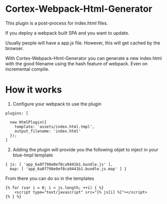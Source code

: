 # Cortex-Webpack-Html-Generator

This plugin is a post-process for index.html files.

If you deploy a webpack built SPA and you want to update.

Usually people will have a app.js file. However, this will get cached by the browser.

With Cortex-Webpack-Html-Generator you can generate a new index.html with the good filename using the hash feature of webpack. Even on incremental compile.

# How it works

1. Configure your webpack to use the plugin

```
plugins: [

  new HtmlPlugin({
    template: 'assets/index.html.tmpl',
    output_filename: 'index.html'
  });
]
```

2. Adding the plugin will provide you the following objet to inject in your blue-tmpl template

```
{ js: [ 'app_6a8f798e0ef8ca9441b1.bundle.js' ],
  map: [ 'app_6a8f798e0ef8ca9441b1.bundle.js.map' ] }
```

From there you can do so in the templates

```
{% for (var i = 0; i < js.length; ++i) { %}
    <script type="text/javascript" src="{% js[i] %}"></script>
{% } %}
```

